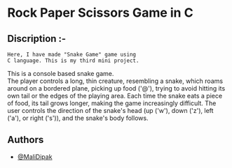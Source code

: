 # Rock Paper Scissors Game in C
## Discription :-
    Here, I have made "Snake Game" game using 
    C language. This is my third mini project.

This is a console based snake game.\
The player controls a long, thin creature, resembling a snake, which roams around on a bordered plane, picking up food ('@'), trying to avoid hitting its own tail or the edges of the playing area. Each time the snake eats a piece of food, its tail grows longer, making the game increasingly difficult. The user controls the direction of the snake's head (up ('w'), down ('z'), left ('a'), or right ('s')), and the snake's body follows.
## Authors

- [@MaliDipak](https://www.github.com/malidipak)

